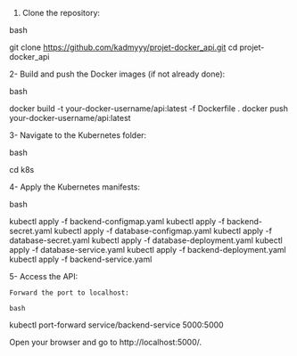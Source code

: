 1. Clone the repository:

bash

git clone https://github.com/kadmyyy/projet-docker_api.git
cd projet-docker_api

2- Build and push the Docker images (if not already done):

bash

docker build -t your-docker-username/api:latest -f Dockerfile .
docker push your-docker-username/api:latest

3- Navigate to the Kubernetes folder:

bash

cd k8s

4- Apply the Kubernetes manifests:

bash

kubectl apply -f backend-configmap.yaml
kubectl apply -f backend-secret.yaml
kubectl apply -f database-configmap.yaml
kubectl apply -f database-secret.yaml
kubectl apply -f database-deployment.yaml
kubectl apply -f database-service.yaml
kubectl apply -f backend-deployment.yaml
kubectl apply -f backend-service.yaml

5- Access the API:

    Forward the port to localhost:

    bash

kubectl port-forward service/backend-service 5000:5000

Open your browser and go to http://localhost:5000/.